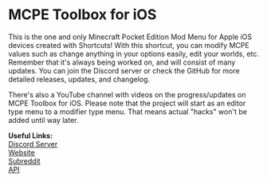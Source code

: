 # MCPE Toolbox for iOS
This is the one and only Minecraft Pocket Edition Mod Menu for Apple iOS devices created with Shortcuts! With this shortcut, you can modify MCPE values such as change anything in your options easily, edit your worlds, etc. 
Remember that it's always being worked on, and will consist of many updates. You can join the Discord server or check the GitHub for more detailed releases, updates, and changelog.

There's also a YouTube channel with videos on the progress/updates on MCPE Toolbox for iOS. Please note that the project will start as an editor type menu to a modifier type menu.
That means actual "hacks" won't be added until way later.

**Useful Links:**
<br>[Discord Server](https://discord.gg/NdbD3bMBRb/)
<br>[Website](https://mcpetoolboxforios.5v.pl/)
<br>[Subreddit](https://www.reddit.com/r/mcpetoolboxforios/)
<br>[API](https://mcpetoolboxforios.5v.pl/api/)
